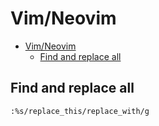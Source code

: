 # Vim/Neovim
<!--ts-->
* [Vim/Neovim](vim.md#vimneovim)
   * [Find and replace all](vim.md#find-and-replace-all)

<!-- Added by: runner, at: Sun Aug  1 12:37:48 UTC 2021 -->

<!--te-->

## Find and replace all
```vim
:%s/replace_this/replace_with/g
```
